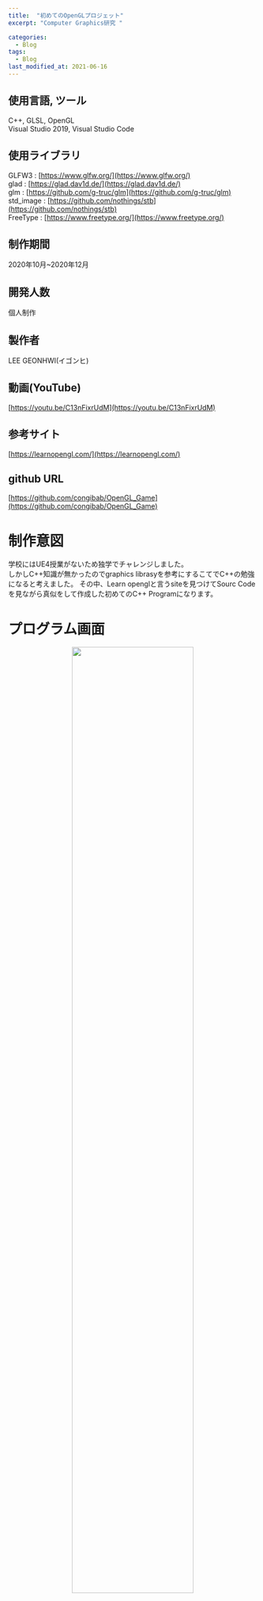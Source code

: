 ```yaml
---
title:  "初めてのOpenGLプロジェット"
excerpt: "Computer Graphics研究 "

categories:
  - Blog
tags:
  - Blog
last_modified_at: 2021-06-16
---
```


## 使用言語, ツール 
C++, GLSL, OpenGL  
Visual Studio 2019, Visual Studio Code

## 使用ライブラリ
GLFW3 : [https://www.glfw.org/](https://www.glfw.org/)  
glad : [https://glad.dav1d.de/](https://glad.dav1d.de/)  
glm : [https://github.com/g-truc/glm](https://github.com/g-truc/glm)  
std_image : [https://github.com/nothings/stb](https://github.com/nothings/stb)  
FreeType : [https://www.freetype.org/](https://www.freetype.org/)  

## 制作期間
2020年10月~2020年12月

## 開発人数
個人制作

## 製作者
LEE GEONHWI(イゴンヒ)

## 動画(YouTube)
[https://youtu.be/C13nFixrUdM](https://youtu.be/C13nFixrUdM)

## 参考サイト
[https://learnopengl.com/](https://learnopengl.com/)

## github URL
[https://github.com/congibab/OpenGL_Game](https://github.com/congibab/OpenGL_Game)

# 制作意図
学校にはUE4授業がないため独学でチャレンジしました。  
しかしC++知識が無かったのでgraphics librasyを参考にするこてでC++の勉強になると考えました。 
その中、Learn openglと言うsiteを見つけてSourc Codeを見ながら真似をして作成した初めてのC++ Programになります。


<div style="page-break-before:always"></div>

# プログラム画面
<p align="center">
   <img src="{{ site.url }}{{ site.baseurl }}/assets/images/ProgramScene.JPG" width="70%">
</p>

## プログラム画面説明
1. W,S,A,Sでカメラ移動
2. マウス移動でカメラ回転
4. Enemy(右上)cubeの数
5. Canera position(右下) 上からｘ、ｙ、ｚ
6. cubeに当たったらキューブは消える。（Enemyの数字が減少する）
7. cubeが0になる及びTime(左上)が0になったらプログラム終了

## Cubeオブジェクトで実装した機能
1. Texture適用
2. Cube移動と移動向きによって回転
3. 当たり判定適用


<div style="page-break-before:always"></div>

# Cubeオブジェクトのソース(一部抜粋)
## Cube vertices(Front面だけ)
```cpp
//cube.cpp
    float vertices[] = {
        //local positions     //normals    //texture coords
        -0.5f, -0.5f, -0.5f,  0.0f,  0.0f, -1.0f,  0.0f,  0.0f,
         0.5f, -0.5f, -0.5f,  0.0f,  0.0f, -1.0f,  1.0f,  0.0f,
         0.5f,  0.5f, -0.5f,  0.0f,  0.0f, -1.0f,  1.0f,  1.0f,
         0.5f,  0.5f, -0.5f,  0.0f,  0.0f, -1.0f,  1.0f,  1.0f,
        -0.5f,  0.5f, -0.5f,  0.0f,  0.0f, -1.0f,  0.0f,  1.0f,
        -0.5f, -0.5f, -0.5f,  0.0f,  0.0f, -1.0f,  0.0f,  0.0f,
    };
```
## Shaderに値(変数vertices)を渡す
```cpp
//cube.cpp
    glGenVertexArrays(1, &cubeVAO);
    glGenBuffers(1, &VBO);

    glBindBuffer(GL_ARRAY_BUFFER, VBO);
    glBufferData(GL_ARRAY_BUFFER, sizeof(vertices), vertices, GL_STATIC_DRAW);

    glBindVertexArray(cubeVAO);

    glVertexAttribPointer(0, 3, GL_FLOAT, GL_FALSE, 8 * sizeof(float), (void*)0);//local positions data
    glEnableVertexAttribArray(0); //layout (location = 0)にlocal Positionを渡す
    glVertexAttribPointer(1, 3, GL_FLOAT, GL_FALSE, 8 * sizeof(float), (void*)(3 * sizeof(float)));// normals data
    glEnableVertexAttribArray(1); //layout (location = 1)にnormals dataを渡す
    glVertexAttribPointer(2, 2, GL_FLOAT, GL_FALSE, 8 * sizeof(float), (void*)(6 * sizeof(float)));// texture coords data
    glEnableVertexAttribArray(2); //layout (location = 2)にtexture coords dataを渡す
}
```
<div style="page-break-before:always"></div>

## 行列変換(座標、回転、スケール)
```cpp
//cube.cpp
	glm::vec3 Position;
	glm::vec3 Rotation;
	glm::vec3 Scale;
//============================
//中略
//============================
    glm::mat4 model = glm::mat4(1.0f);
    model = glm::translate(model, Position); //オブジェクトの座標(World Position)
    model = glm::rotate(model, angle, Rotation); //回転(角度,方向)
    model = glm::scale(model, Scale); // スケール設定

    glUniformMatrix4fv(glGetUniformLocation(ID, "model", 1, GL_FALSE, &mat[0][0]);
    //uniform mat4 modelに渡す
```
```glsl
//Cube.vs
#version 330 core
layout (location = 0) in vec3 aPos; //cpuから貰ったlocal positions dataをaPosとして宣言
layout (location = 1) in vec3 aNormal;
layout (location = 2) in vec2 aTexCoords;

uniform mat4 model; //glUniformMatrix4fv(glGetUniformLocation(ID, "model", 1, GL_FALSE, &mat[0][0]);
```

## 使用例
```cpp
//game.cpp
Shader shader("vertex shader path", "fragment shader path")
Cube* cube;
cube->Update(DeltaTime); //DeltaTimeはglfwGetTime()関数を使用して計算
cube->Draw(shader, projection, view); //projection, viewsはカメラProperty
delete cube //オブジェクト解除
```
<div style="page-break-before:always"></div>

# 当たり判定
## game.cpp
```cpp
bool Game::CollisionAABB(Cube* Target, Cube* box)
{
	return (Target->GetMinPos().x <= box->GetMaxPos().x && Target->GetMaxPos().x >= box->GetMinPos().x) &&
		(Target->GetMinPos().y <= box->GetMaxPos().y && Target->GetMaxPos().y >= box->GetMinPos().y) &&
		(Target->GetMinPos().z <= box->GetMaxPos().z && Target->GetMaxPos().z >= box->GetMinPos().z);
}
```
# post processing(ScreenMoving)

<p align="center">
<img src="{{ site.url }}{{ site.baseurl }}/assets/images/GameScene.JPG" width="48%">
<img src="{{ site.url }}{{ site.baseurl }}/assets/images/ScreenMovement.JPG" width="48%">
</p>
<p align="center"> <strong>左）</strong>適用前、<strong>右）</strong>適用後</p> 

## 適用説明
1, Texture座標を少しずつ右上に画面が移動する。  
2, 右上の最後の地点に経ったらその分Texture座標は左下に移動させる。  
3, 1番と2番の繰り返し。

## プログラムの操作説明
1. マウス**左**クリックで次のShaderに変換
2. マウス**右**クリックで前のShaderに変換

<div style="page-break-before:always"></div>

## 適用の流れ
1. FrameBuffer生成
2. Sceneを描く場所を指定(**生成したFrameBuffer**)
3. 指定したFrameBufferにGameSceneを描いて保存
4. **生成**したFrameBufferを**default** FrameBufferに変更
5. PostProcessingを適用したいなオブジェクト生成（四角形）
6. 四角形にTexture(**Post Processingを適用し、Objectの生成（四角形）**)を適用する
7. Shaderを適用する

## ScreenRender.Cpp(FrameBuffers生成)

```cpp
ScreenRender::ScreenRender()
{
	glGenFramebuffers(1, &framebuffer);
	glBindFramebuffer(GL_FRAMEBUFFER, framebuffer);
	//=============================================
	glGenTextures(1, &textureColorbuffer);
	glBindTexture(GL_TEXTURE_2D, textureColorbuffer);
	glTexImage2D(GL_TEXTURE_2D, 0, GL_RGB, Setting::SCR_WIDTH, Setting::SCR_HEIGHT, 0, GL_RGB, GL_UNSIGNED_BYTE, NULL);
	glTexParameteri(GL_TEXTURE_2D, GL_TEXTURE_MIN_FILTER, GL_LINEAR);
	glTexParameteri(GL_TEXTURE_2D, GL_TEXTURE_MAG_FILTER, GL_LINEAR);
	glBindTexture(GL_TEXTURE_2D, 0);
	//=============================================
	glFramebufferTexture2D(GL_FRAMEBUFFER, GL_COLOR_ATTACHMENT0, GL_TEXTURE_2D, textureColorbuffer, 0);
	//=============================================
	glGenRenderbuffers(1, &rbo);
	glBindRenderbuffer(GL_RENDERBUFFER, rbo);
	glRenderbufferStorage(GL_RENDERBUFFER, GL_DEPTH24_STENCIL8, Setting::SCR_WIDTH, Setting::SCR_HEIGHT);
	glBindRenderbuffer(GL_RENDERBUFFER, 0);
	//=============================================
	glFramebufferRenderbuffer(GL_FRAMEBUFFER, GL_DEPTH_STENCIL_ATTACHMENT, GL_RENDERBUFFER, rbo);
	glBindFramebuffer(GL_FRAMEBUFFER, 0);
}
```
<div style="page-break-before:always"></div>

## quad.h.cpp(四角形生成)
```cpp
float quadVertices[] = {
		-1.0f,  1.0f,  0.0f, 1.0f, //positions(-1.0f, 1.0f)　texCoords(0.0f,1.0f)
		-1.0f, -1.0f,  0.0f, 0.0f,
		 1.0f, -1.0f,  1.0f, 0.0f,

		-1.0f,  1.0f,  0.0f, 1.0f,
		 1.0f, -1.0f,  1.0f, 0.0f,
		 1.0f,  1.0f,  1.0f, 1.0f
};
//中略
    //shaderを登録して
	Shaders.push_back(Shader("Shader/framebuffers_screen.vs", "Shader/framebuffers_screen.fs"));
	Shaders[Shaders_indice].setFloat("Time", glfwGetTime());
	Shaders[Shaders_indice].use();
```

## 使用例
```cpp
//Main.CPP
#include "ScreenRender.h"
#include "Game.h"
#include "quad.h"

//中略
	game = new Game();
	scrennRender = new ScreenRender();
	_quad = new quad();
	while (!glfwWindowShouldClose(window))
	{
		gametime.Time_Measure();
   		scrennRender->use(); //生成したFramebufferに設定

        //Scene描く
		game->SetCameraPos(camera.Position);
		game->Update(gametime.GetDeltaTime());
		game->Draw(projection, view);
		
		scrennRender->free();//default Framebufferに設定
        //生成したFramebufferからSceneDataをtexture化して得取
		_quad->SetTexture(scrennRender->GetTextureColorbuffer());
		_quad->Draw();

		gametime.DeltaTime_Update();
		glfwSwapBuffers(window);
		glfwPollEvents();
	}
```

## vertex shader
```glsl
#version 330 core
layout (location = 0) in vec3 aPos;
layout (location = 1) in vec2 aTexCoords;

out vec2 TexCoords;

void main()
{
    TexCoords = aTexCoords;
    gl_Position = vec4(aPos.x, aPos.y, 0.0f, 1.0f);
}
```
## fragmant shader
```glsl
#version 330 core
out vec4 FragColor;

in vec2 TexCoords;

uniform sampler2D screenTexture;
uniform float Time;

void main()
{
    vec3 col = texture(screenTexture, TexCoords + sin(Time)).rgb;
    FragColor = vec4(col, 1.0f);
}
```
<div style="page-break-before:always"></div>

# その他のpost processing

## 画面分割
<img src="{{ site.url }}{{ site.baseurl }}/assets/images/postshader2.JPG" width="80%">

## モザイク
<img src="{{ site.url }}{{ site.baseurl }}/assets/images/postshader3.JPG" width="80%">

## グレースケール
<img src="{{ site.url }}{{ site.baseurl }}/assets/images/postshader4.JPG" width="80%">